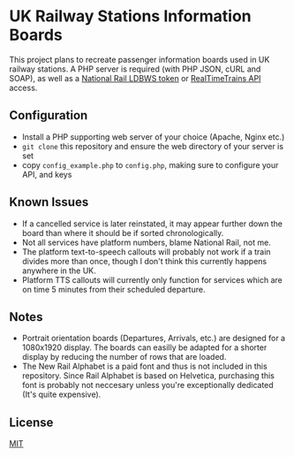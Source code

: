 # UK Railway Stations Information Boards
This project plans to recreate passenger information boards used in UK railway stations. A PHP server is required (with PHP JSON, cURL and SOAP), as well as a [National Rail LDBWS token](http://realtime.nationalrail.co.uk/OpenLDBWSRegistration/) or [RealTimeTrains API](http://api.rtt.io) access.

## Configuration
- Install a PHP supporting web server of your choice (Apache, Nginx etc.)
- `git clone` this repository and ensure the web directory of your server is set 
- copy `config_example.php` to `config.php`, making sure to configure your API, and keys

## Known Issues
- If a cancelled service is later reinstated, it may appear further down the board than where it should be if sorted chronologically.
- Not all services have platform numbers, blame National Rail, not me.
- The platform text-to-speech callouts will probably not work if a train divides more than once, though I don't think this currently happens anywhere in the UK.
- Platform TTS callouts will currently only function for services which are on time 5 minutes from their scheduled departure.

## Notes
- Portrait orientation boards (Departures, Arrivals, etc.) are designed for a 1080x1920 display. The boards can easilly be adapted for a shorter display by reducing the number of rows that are loaded.
- The New Rail Alphabet is a paid font and thus is not included in this repository. Since Rail Alphabet is based on Helvetica, purchasing this font is probably not neccesary unless you're exceptionally dedicated (It's quite expensive). 

## License
[MIT](https://github.com/DanielHartUK/UK-Railway-Stations-Information-Boards/blob/master/license.md)
